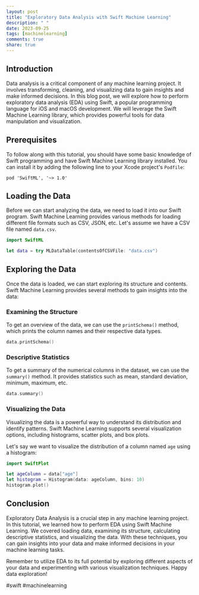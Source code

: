 ```yaml
---
layout: post
title: "Exploratory Data Analysis with Swift Machine Learning"
description: " "
date: 2023-09-25
tags: [machinelearning]
comments: true
share: true
---
```


## Introduction

Data analysis is a critical component of any machine learning project. It involves transforming, cleaning, and visualizing data to gain insights and make informed decisions. In this blog post, we will explore how to perform exploratory data analysis (EDA) using Swift, a popular programming language for iOS and macOS development. We will leverage the Swift Machine Learning library, which provides powerful tools for data manipulation and visualization.

## Prerequisites

To follow along with this tutorial, you should have some basic knowledge of Swift programming and have Swift Machine Learning library installed. You can install it by adding the following line to your Xcode project's `Podfile`:

```
pod 'SwiftML', '~> 1.0'
```

## Loading the Data

Before we can start analyzing the data, we need to load it into our Swift program. Swift Machine Learning provides various methods for loading different file formats such as CSV, JSON, etc. Let's assume we have a CSV file named `data.csv`.

```swift
import SwiftML

let data = try MLDataTable(contentsOfCSVFile: "data.csv")
```

## Exploring the Data

Once the data is loaded, we can start exploring its structure and contents. Swift Machine Learning provides several methods to gain insights into the data:

### Examining the Structure

To get an overview of the data, we can use the `printSchema()` method, which prints the column names and their respective data types.

```swift
data.printSchema()
```

### Descriptive Statistics

To get a summary of the numerical columns in the dataset, we can use the `summary()` method. It provides statistics such as mean, standard deviation, minimum, maximum, etc.

```swift
data.summary()
```

### Visualizing the Data

Visualizing the data is a powerful way to understand its distribution and identify patterns. Swift Machine Learning supports several visualization options, including histograms, scatter plots, and box plots.

Let's say we want to visualize the distribution of a column named `age` using a histogram:

```swift
import SwiftPlot

let ageColumn = data["age"]
let histogram = Histogram(data: ageColumn, bins: 10)
histogram.plot()
```

## Conclusion

Exploratory Data Analysis is a crucial step in any machine learning project. In this tutorial, we learned how to perform EDA using Swift Machine Learning. We covered loading data, examining its structure, calculating descriptive statistics, and visualizing the data. With these techniques, you can gain insights into your data and make informed decisions in your machine learning tasks.

Remember to utilize EDA to its full potential by exploring different aspects of your data and experimenting with various visualization techniques. Happy data exploration!

#swift #machinelearning